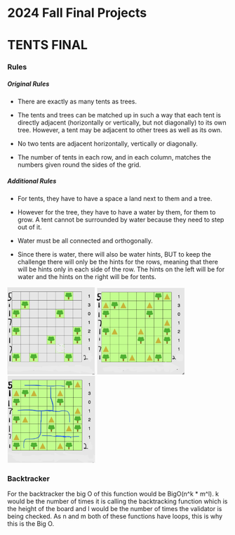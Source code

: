 # 2024 Fall Final Projects

# **TENTS FINAL**

### **Rules**

##### Original Rules

- There are exactly as many tents as trees.

- The tents and trees can be matched up in such a way that each tent is directly adjacent (horizontally or vertically, but not diagonally) to its own tree. However, a tent may be adjacent to other trees as well as its own.

- No two tents are adjacent horizontally, vertically or diagonally.

- The number of tents in each row, and in each column, matches the numbers given round the sides of the grid.

##### Additional Rules

- For tents, they have to have a space a land next to them and a tree.

- However for the tree, they have to have a water by them, for them to grow. A tent cannot be surrounded by water because they need to step out of it.

- Water must be all connected and orthogonally.

- Since there is water, there will also be water hints, BUT to keep the challenge there will only be the hints for the rows, meaning that there will be hints only in each side of the row. The hints on the left will be for water and the hints on the right will be for tents.
<p float="left">
<img src="unsolved_trees.png" alt="Alt Text" width="200">
<img src="solved_trees.png" alt="Alt Text" width="200">
<img src="solved_trees_with_water.png" alt="Alt Text" width="200">
</p>

### Backtracker 
For the backtracker the big O of this function would be BigO(n^k * m^l). k would be the number of times it is calling the backtracking function which is the height of the board and l would be the number of times the validator is being checked. As n and m both of these functions have loops, this is why this is the Big O.
